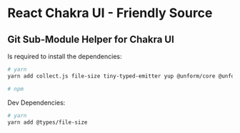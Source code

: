 # React Chakra UI - Friendly Source

## Git Sub-Module Helper for Chakra UI

Is required to install the dependencies:

```bash
# yarn
yarn add collect.js file-size tiny-typed-emitter yup @unform/core @unform/web react-icons

# npm
```

Dev Dependencies:

```bash
# yarn
yarn add @types/file-size
```
